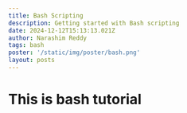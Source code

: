 ```yaml
---
title: Bash Scripting
description: Getting started with Bash scripting
date: 2024-12-12T15:13:13.021Z
author: Narashim Reddy
tags: bash
poster: '/static/img/poster/bash.png'
layout: posts
---
```


# This is bash tutorial
